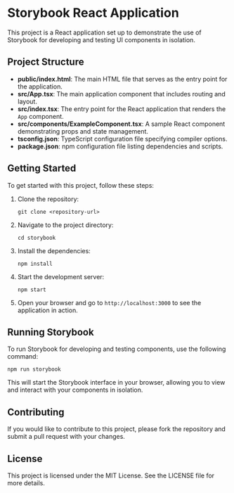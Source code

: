 # Storybook React Application

This project is a React application set up to demonstrate the use of Storybook for developing and testing UI components in isolation.

## Project Structure

- **public/index.html**: The main HTML file that serves as the entry point for the application.
- **src/App.tsx**: The main application component that includes routing and layout.
- **src/index.tsx**: The entry point for the React application that renders the `App` component.
- **src/components/ExampleComponent.tsx**: A sample React component demonstrating props and state management.
- **tsconfig.json**: TypeScript configuration file specifying compiler options.
- **package.json**: npm configuration file listing dependencies and scripts.

## Getting Started

To get started with this project, follow these steps:

1. Clone the repository:
   ```
   git clone <repository-url>
   ```

2. Navigate to the project directory:
   ```
   cd storybook
   ```

3. Install the dependencies:
   ```
   npm install
   ```

4. Start the development server:
   ```
   npm start
   ```

5. Open your browser and go to `http://localhost:3000` to see the application in action.

## Running Storybook

To run Storybook for developing and testing components, use the following command:

```
npm run storybook
```

This will start the Storybook interface in your browser, allowing you to view and interact with your components in isolation.

## Contributing

If you would like to contribute to this project, please fork the repository and submit a pull request with your changes.

## License

This project is licensed under the MIT License. See the LICENSE file for more details.